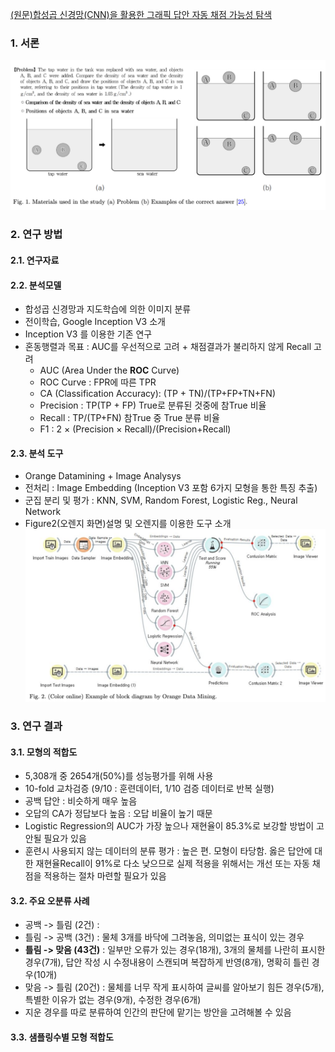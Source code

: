 [(원문)합성곱 신경망(CNN)을 활용한 그래픽 답안 자동 채점 가능성 탐색](attachments/합성곱%20신경망(CNN)을%20활용한%20그래픽%20답안%20자동%20채점%20가능성%20탐색.md)
### 1. 서론
![](attachments/Pasted%20image%2020240326180742.png)

### 2. 연구 방법
#### 2.1. 연구자료

#### 2.2. 분석모델
* 합성곱 신경망과 지도학습에 의한 이미지 분류
* 전이학습, Google Inception V3 소개
* Inception V3 를 이용한 기존 연구
* 혼동행렬과 목표 : AUC를 우선적으로 고려 + 채점결과가 불리하지 않게 Recall 고려
	* AUC (Area Under the **ROC** Curve)
	* ROC Curve : FPR에 따른 TPR
	* CA (Classification Accuracy): (TP + TN)/(TP+FP+TN+FN)
	* Precision : TP(TP + FP) True로 분류된 것중에 참True 비율
	* Recall : TP/(TP+FN) 참True 중 True 분류 비율
	* F1 : 2 $\times$ (Precision $\times$ Recall)/(Precision+Recall)
#### 2.3. 분석 도구
* Orange Datamining + Image Analysys
* 전처리 : Image Embedding (Inception V3 포함 6가지 모형을 통한 특징 추출)
* 군집 분리 및 평가 : KNN, SVM, Random Forest, Logistic Reg., Neural Network
* Figure2(오렌지 화면)설명 및 오렌지를 이용한 도구 소개
  ![](attachments/Pasted%20image%2020240326180831.png)

### 3. 연구 결과
#### 3.1. 모형의 적합도
* 5,308개 중 2654개(50%)를 성능평가를 위해 사용
* 10-fold 교차검증 (9/10 : 훈련데이터, 1/10 검증 데이터로 반복 실행)
* 공백 답안 : 비슷하게 매우 높음
* 오답의 CA가 정답보다 높음 : 오답 비율이 높기 때문
* Logistic Regression의 AUC가 가장 높으나 재현율이 85.3%로 보강할 방법이 고안될 필요가 있음
* 훈련시 사용되지 않는 데이터의 분류 평가 : 높은 편. 모형이 타당함. 옳은 답안에 대한 재현율Recall이 91%로 다소 낮으므로 실제 적용을 위해서는 개선 또는 자동 채점을 적용하는 절차 마련할 필요가 있음
#### 3.2. 주요 오분류 사례
* 공백 -> 틀림 (2건) : 
* 틀림 -> 공백 (3건) : 물체 3개를 바닥에 그려놓음, 의미없는 표식이 있는 경우
* **틀림 -> 맞음 (43건)** : 일부만 오류가 있는 경우(18개), 3개의 물체를 나란히 표시한 경우(7개), 답안 작성 시 수정내용이 스캔되며 복잡하게 반영(8개), 명확히 틀린 경우(10개)
* 맞음 -> 틀림 (20건) : 물체를 너무 작게 표시하여 글씨를 알아보기 힘든 경우(5개), 특별한 이유가 없는 경우(9개), 수정한 경우(6개)
* 지운 경우를 따로 분류하여 인간의 판단에 맡기는 방안을 고려해볼 수 있음
#### 3.3. 샘플링수별 모형 적합도




